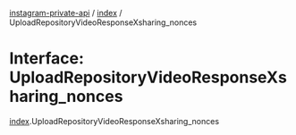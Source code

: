 [instagram-private-api](../../README.md) / [index](../../modules/index.md) / UploadRepositoryVideoResponseXsharing_nonces

# Interface: UploadRepositoryVideoResponseXsharing\_nonces

[index](../../modules/index.md).UploadRepositoryVideoResponseXsharing_nonces
